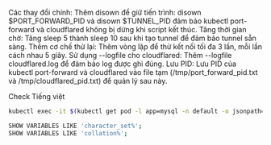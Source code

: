 Các thay đổi chính:
Thêm disown để giữ tiến trình:
disown $PORT_FORWARD_PID và disown $TUNNEL_PID đảm bảo kubectl port-forward và cloudflared không bị dừng khi script kết thúc.
Tăng thời gian chờ:
Tăng sleep 5 thành sleep 10 sau khi tạo tunnel để đảm bảo tunnel sẵn sàng.
Thêm cơ chế thử lại:
Thêm vòng lặp để thử kết nối tối đa 3 lần, mỗi lần cách nhau 5 giây.
Sử dụng --logfile cho cloudflared:
Thêm --logfile cloudflared.log để đảm bảo log được ghi đúng.
Lưu PID:
Lưu PID của kubectl port-forward và cloudflared vào file tạm (/tmp/port_forward_pid.txt và /tmp/cloudflared_pid.txt) để quản lý sau này.

Check Tiếng việt 
```bash
kubectl exec -it $(kubectl get pod -l app=mysql -n default -o jsonpath='{.items[0].metadata.name}') -n default -- mysql -uroot -prootpass

SHOW VARIABLES LIKE 'character_set%';
SHOW VARIABLES LIKE 'collation%';
```